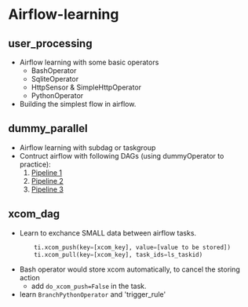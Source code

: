 # Airflow-learning
## user_processing
- Airflow learning with some basic operators
    - BashOperator
    - SqliteOperator
    - HttpSensor & SimpleHttpOperator
    - PythonOperator
- Building the simplest flow in airflow.


## dummy_parallel
- Airflow learning with subdag or taskgroup
- Contruct airflow with following DAGs (using dummyOperator to practice):
    1. [Pipeline 1](./images/1.png)
    2. [Pipeline 2](./images/2.png)
    3. [Pipeline 3](./images/3.png)


## xcom_dag
- Learn to exchance SMALL data between airflow tasks.
    ```python
        ti.xcom_push(key=[xcom_key], value=[value to be stored])
        ti.xcom_pull(key=[xcom_key], task_ids=ls_taskid)
    ```
- Bash operator would store xcom automatically, to cancel the storing action
    - add `do_xcom_push=False` in the task.
- learn `BranchPythonOperator` and 'trigger_rule'
